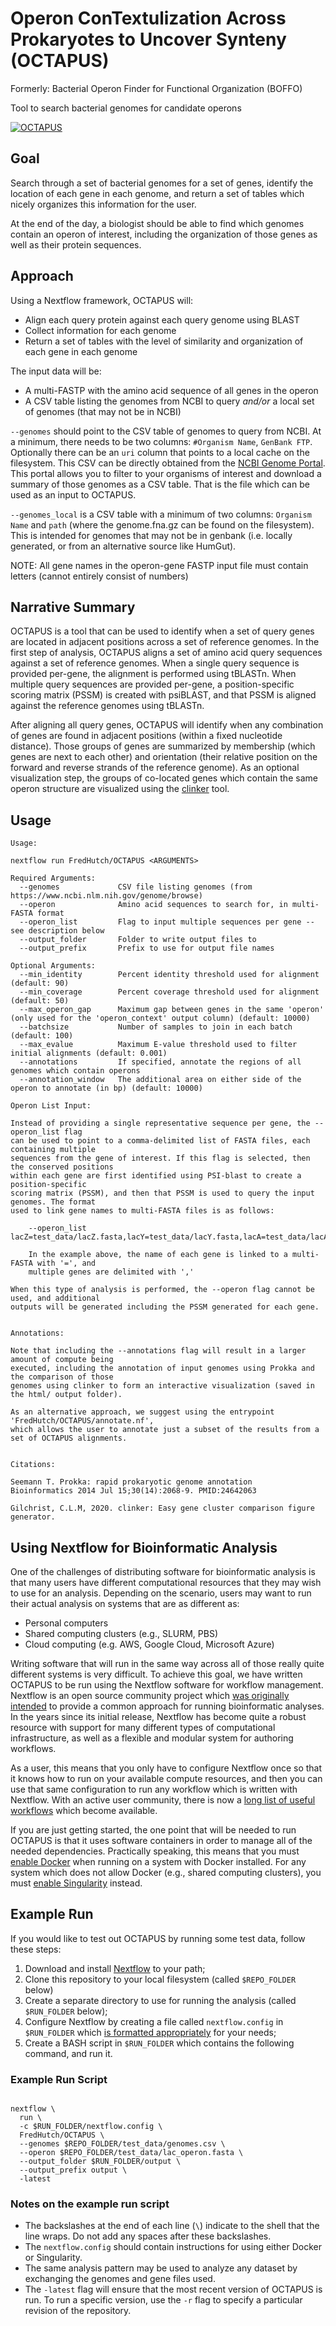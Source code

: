 # Operon ConTextulization Across Prokaryotes to Uncover Synteny (OCTAPUS)

Formerly: Bacterial Operon Finder for Functional Organization (BOFFO)

Tool to search bacterial genomes for candidate operons

[![OCTAPUS](https://github.com/FredHutch/octapus/actions/workflows/test.yaml/badge.svg)](https://github.com/FredHutch/octapus/actions/workflows/test.yaml)

## Goal

Search through a set of bacterial genomes for a set of genes, identify
the location of each gene in each genome, and return a set of tables
which nicely organizes this information for the user.

At the end of the day, a biologist should be able to find which genomes
contain an operon of interest, including the organization of those genes
as well as their protein sequences.

## Approach

Using a Nextflow framework, OCTAPUS will:

- Align each query protein against each query genome using BLAST
- Collect information for each genome
- Return a set of tables with the level of similarity and organization of each gene in each genome

The input data will be:

- A multi-FASTP with the amino acid sequence of all genes in the operon
- A CSV table listing the genomes from NCBI to query _and/or_ a local set of genomes (that may not be in NCBI)

`--genomes` should point to the CSV table of genomes to query from NCBI.  At a minimum, there needs to be two columns: `#Organism Name`, `GenBank FTP`. Optionally there can be an `uri` column that points to a local cache on the filesystem.
This CSV can be directly obtained from the [NCBI Genome Portal](https://www.ncbi.nlm.nih.gov/genome/browse#!/overview/). This portal allows you to filter to your organisms of interest and download a summary of those genomes as a CSV table. That is the file which can be used as an input to OCTAPUS.

`--genomes_local` is a CSV table with a minimum of two columns: `Organism Name` and `path` (where the genome.fna.gz can be found on the filesystem). This is intended for genomes that may not be in genbank (i.e. locally generated, or from an alternative source like HumGut).

NOTE: All gene names in the operon-gene FASTP input file must contain letters (cannot entirely consist of numbers)

## Narrative Summary

OCTAPUS is a tool that can be used to identify when a set of query genes are located in adjacent
positions across a set of reference genomes. In the first step of analysis,
OCTAPUS aligns a set of amino acid query sequences against a set of reference
genomes. When a single query sequence is provided per-gene, the alignment is
performed using tBLASTn. When multiple query sequences are provided per-gene,
a position-specific scoring matrix (PSSM) is created with psiBLAST, and that
PSSM is aligned against the reference genomes using tBLASTn.

After aligning all query genes, OCTAPUS will identify when any combination of
genes are found in adjacent positions (within a fixed nucleotide distance).
Those groups of genes are summarized by membership (which genes are next to
each other) and orientation (their relative position on the forward and
reverse strands of the reference genome). As an optional visualization step,
the groups of co-located genes which contain the same operon structure are
visualized using the [clinker](https://github.com/gamcil/clinker) tool.

## Usage

```
Usage:

nextflow run FredHutch/OCTAPUS <ARGUMENTS>

Required Arguments:
  --genomes             CSV file listing genomes (from https://www.ncbi.nlm.nih.gov/genome/browse)
  --operon              Amino acid sequences to search for, in multi-FASTA format
  --operon_list         Flag to input multiple sequences per gene -- see description below
  --output_folder       Folder to write output files to
  --output_prefix       Prefix to use for output file names

Optional Arguments:
  --min_identity        Percent identity threshold used for alignment (default: 90)
  --min_coverage        Percent coverage threshold used for alignment (default: 50)
  --max_operon_gap      Maximum gap between genes in the same 'operon' (only used for the 'operon_context' output column) (default: 10000)
  --batchsize           Number of samples to join in each batch (default: 100)
  --max_evalue          Maximum E-value threshold used to filter initial alignments (default: 0.001)
  --annotations         If specified, annotate the regions of all genomes which contain operons
  --annotation_window   The additional area on either side of the operon to annotate (in bp) (default: 10000)

Operon List Input:

Instead of providing a single representative sequence per gene, the --operon_list flag
can be used to point to a comma-delimited list of FASTA files, each containing multiple
sequences from the gene of interest. If this flag is selected, then the conserved positions
within each gene are first identified using PSI-blast to create a position-specific
scoring matrix (PSSM), and then that PSSM is used to query the input genomes. The format
used to link gene names to multi-FASTA files is as follows:

    --operon_list lacZ=test_data/lacZ.fasta,lacY=test_data/lacY.fasta,lacA=test_data/lacA.fasta

    In the example above, the name of each gene is linked to a multi-FASTA with '=', and
    multiple genes are delimited with ','

When this type of analysis is performed, the --operon flag cannot be used, and additional
outputs will be generated including the PSSM generated for each gene.


Annotations:

Note that including the --annotations flag will result in a larger amount of compute being
executed, including the annotation of input genomes using Prokka and the comparison of those 
genomes using clinker to form an interactive visualization (saved in the html/ output folder).

As an alternative approach, we suggest using the entrypoint 'FredHutch/OCTAPUS/annotate.nf',
which allows the user to annotate just a subset of the results from a set of OCTAPUS alignments.


Citations:

Seemann T. Prokka: rapid prokaryotic genome annotation
Bioinformatics 2014 Jul 15;30(14):2068-9. PMID:24642063

Gilchrist, C.L.M, 2020. clinker: Easy gene cluster comparison figure generator.

```

## Using Nextflow for Bioinformatic Analysis

One of the challenges of distributing software for bioinformatic analysis is that many
users have different computational resources that they may wish to use for an analysis.
Depending on the scenario, users may want to run their actual analysis on systems that
are as different as:

- Personal computers
- Shared computing clusters (e.g., SLURM, PBS)
- Cloud computing (e.g. AWS, Google Cloud, Microsoft Azure)

Writing software that will run in the same way across all of those really quite different
systems is very difficult. To achieve this goal, we have written OCTAPUS to be run using
the Nextflow software for workflow management. Nextflow is an open source community
project which [was originally intended](http://rdcu.be/qZVo) to provide a common approach
for running bioinformatic analyses. In the years since its initial release, Nextflow has
become quite a robust resource with support for many different types of computational
infrastructure, as well as a flexible and modular system for authoring workflows.

As a user, this means that you only have to configure Nextflow once so that it knows
how to run on your available compute resources, and then you can use that same configuration
to run any workflow which is written with Nextflow. With an active user community, there
is now a [long list of useful workflows](https://nf-co.re/pipelines) which become available.

If you are just getting started, the one point that will be needed to run OCTAPUS is that
it uses software containers in order to manage all of the needed dependencies. Practically
speaking, this means that you must [enable Docker](https://www.nextflow.io/docs/latest/config.html#scope-docker)
when running on a system with Docker installed. For any system which does not allow Docker
(e.g., shared computing clusters), you must [enable Singularity](https://www.nextflow.io/docs/latest/config.html#scope-singularity) instead.

## Example Run

If you would like to test out OCTAPUS by running some test data, follow these steps:

1. Download and install [Nextflow](https://nextflow.io/) to your path;
2. Clone this repository to your local filesystem (called `$REPO_FOLDER` below)
3. Create a separate directory to use for running the analysis (called `$RUN_FOLDER` below);
4. Configure Nextflow by creating a file called `nextflow.config` in `$RUN_FOLDER` which
[is formatted appropriately](https://www.nextflow.io/docs/latest/config.html) for your needs;
5. Create a BASH script in `$RUN_FOLDER` which contains the following command, and run it.

### Example Run Script

```#!/bin/bash

nextflow \
  run \
  -c $RUN_FOLDER/nextflow.config \
  FredHutch/OCTAPUS \
  --genomes $REPO_FOLDER/test_data/genomes.csv \
  --operon $REPO_FOLDER/test_data/lac_operon.fasta \
  --output_folder $RUN_FOLDER/output \
  --output_prefix output \
  -latest

```

### Notes on the example run script

- The backslashes at the end of each line (`\`) indicate to the shell that the line wraps.
Do not add any spaces after these backslashes.
- The `nextflow.config` should contain instructions for using either Docker or Singularity.
- The same analysis pattern may be used to analyze any dataset by exchanging the genomes and gene files used.
- The `-latest` flag will ensure that the most recent version of OCTAPUS is run. To run
a specific version, use the `-r` flag to specify a particular revision of the repository.
